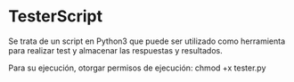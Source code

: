 # TesterScript

Se trata de un script en Python3 que puede ser utilizado como herramienta para realizar test y almacenar las respuestas y resultados. 

Para su ejecución, otorgar permisos de ejecución: chmod +x tester.py 
